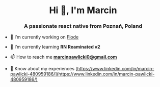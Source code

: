 <h1 align="center">Hi 👋, I'm Marcin</h1>
<h3 align="center">A passionate react native from Poznań, Poland</h3>

- 🔭 I’m currently working on [Flode](https://github.com/dynamichny/flode)

- 🌱 I’m currently learning **RN Reaminated v2**

- 📫 How to reach me **marcinpawlicki0@gmail.com**

- 📄 Know about my experiences [https://www.linkedin.com/in/marcin-pawlicki-480959186/](https://www.linkedin.com/in/marcin-pawlicki-480959186/)
